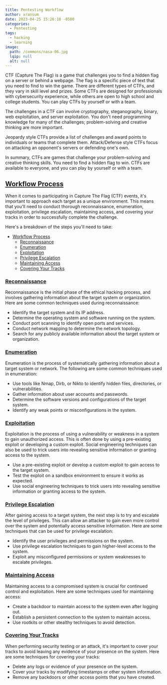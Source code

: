 ```yaml
---
title: Pentesting Workflow
author: xransum
date: 2023-04-25 15:26:18 -0500
categories:
  - Pentesting
tags:
  - hacking
  - learning
image:
  path: /commons/nasa-06.jpg
  lqip: null
  alt: null
---
```


CTF (Capture The Flag) is a game that challenges you to find a hidden flag on a server or behind a webpage. The flag is a specific piece of text that you need to find to win the game. There are different types of CTFs, and they vary in skill level and prizes. Some CTFs are designed for professionals with cybersecurity experience, while others are open to high school and college students. You can play CTFs by yourself or with a team.

The challenges in a CTF can involve cryptography, steganography, binary, web exploitation, and server exploitation. You don't need programming knowledge for many of the challenges; problem-solving and creative thinking are more important.

Jeopardy style CTFs provide a list of challenges and award points to individuals or teams that complete them. Attack/Defense style CTFs focus on attacking an opponent's servers or defending one's own.

In summary, CTFs are games that challenge your problem-solving and creative thinking skills. You need to find a hidden flag to win. CTFs are available to everyone, and you can play by yourself or with a team.


## [Workflow Process](#workflow-process)

When it comes to participating in Capture The Flag (CTF) events, it's important to approach each target as a unique environment. This means that you'll need to conduct thorough reconnaissance, enumeration, exploitation, privilege escalation, maintaining access, and covering your tracks in order to successfully complete the challenge.

Here's a breakdown of the steps you'll need to take:

- [Workflow Process](#workflow-process)
  - [Reconnaissance](#reconnaissance)
  - [Enumeration](#enumeration)
  - [Exploitation](#exploitation)
  - [Privilege Escalation](#privilege-escalation)
  - [Maintaining Access](#maintaining-access)
  - [Covering Your Tracks](#covering-your-tracks)


### [Reconnaissance](#reconnaissance)

Reconnaissance is the initial phase of the ethical hacking process, and involves gathering information about the target system or organization. Here are some common techniques used during reconnaissance:

- Identify the target system and its IP address.
- Determine the operating system and software running on the system.
- Conduct port scanning to identify open ports and services.
- Conduct network mapping to determine the network topology.
- Search for any publicly available information about the target system or organization.


### [Enumeration](#enumeration)

Enumeration is the process of systematically gathering information about a target system or network. The following are some common techniques used in enumeration:

- Use tools like Nmap, Dirb, or Nikto to identify hidden files, directories, or vulnerabilities.
- Gather information about user accounts and passwords.
- Determine the software versions and configurations of the target system.
- Identify any weak points or misconfigurations in the system.


### [Exploitation](#exploitation)

Exploitation is the process of using a vulnerability or weakness in a system to gain unauthorized access. This is often done by using a pre-existing exploit or developing a custom exploit. Social engineering techniques can also be used to trick users into revealing sensitive information or granting access to the system.

- Use a pre-existing exploit or develop a custom exploit to gain access to the target system.
- Test the exploit on a sandbox environment to ensure it works as expected.
- Use social engineering techniques to trick users into revealing sensitive information or granting access to the system.


### [Privilege Escalation](#privilege-escalation)

After gaining access to a target system, the next step is to try and escalate the level of privileges. This can allow an attacker to gain even more control over the system and potentially access sensitive information. Here are some techniques that can be used for privilege escalation:

- Identify the user privileges and permissions on the system.
- Use privilege escalation techniques to gain higher-level access to the system.
- Exploit any misconfigured permissions or system weaknesses to escalate privileges.


### [Maintaining Access](#maintaining-access)

Maintaining access to a compromised system is crucial for continued control and exploitation. Here are some techniques used for maintaining access:

- Create a backdoor to maintain access to the system even after logging out.
- Establish a persistent connection to the system to maintain access.
- Use rootkits or other stealthy techniques to avoid detection.


### [Covering Your Tracks](#covering-your-tracks)

When performing security testing or an attack, it's important to cover your tracks to avoid leaving any evidence of your presence on the system. Here are some techniques for covering your tracks:

- Delete any logs or evidence of your presence on the system.
- Cover your tracks by modifying timestamps or other system information.
- Remove any backdoors or other access points that you have created.
